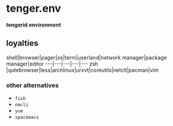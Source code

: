 # tenger.env

**tengerid environment**

## loyalties

shell|browser|pager|os|term|userland|network manager|package manager|editor
---|---|---|---|---
zsh |qutebrowser|less|archlinux|urxvt|coreutils|netctl|pacman|vim

### other alternatives

* `fish`
* `nmcli`
* `yum`
* `spacemacs`
